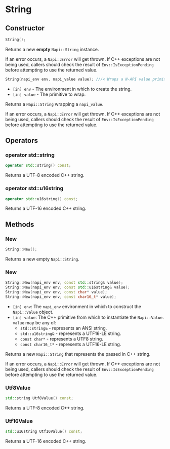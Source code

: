 # String

## Constructor

```cpp
String();
```

Returns a new **empty** `Napi::String` instance.

If an error occurs, a `Napi::Error` will get thrown. If C++ exceptions are not
being used, callers should check the result of `Env::IsExceptionPending` before
attempting to use the returned value.

```cpp
String(napi_env env, napi_value value); ///< Wraps a N-API value primitive.
```
- `[in] env` - The environment in which to create the string.
- `[in] value` - The primitive to wrap.

Returns a `Napi::String` wrapping a `napi_value`.

If an error occurs, a `Napi::Error` will get thrown. If C++ exceptions are not
being used, callers should check the result of `Env::IsExceptionPending` before
attempting to use the returned value.

## Operators

### operator std::string

```cpp
operator std::string() const;
```

Returns a UTF-8 encoded C++ string.

### operator std::u16string
```cpp
operator std::u16string() const;
```

Returns a UTF-16 encoded C++ string.

## Methods

### New
```cpp
String::New();
```

Returns a new empty `Napi::String`.

### New
```cpp
String::New(napi_env env, const std::string& value);
String::New(napi_env env, const std::u16string& value);
String::New(napi_env env, const char* value);
String::New(napi_env env, const char16_t* value);
```

- `[in] env`: The `napi_env` environment in which to construct the `Napi::Value` object.
- `[in] value`: The C++ primitive from which to instantiate the `Napi::Value`. `value` may be any of:
  - `std::string&` - represents an ANSI string.
  - `std::u16string&` - represents a UTF16-LE string.
  - `const char*` - represents a UTF8 string.
  - `const char16_t*` - represents a UTF16-LE string.

Returns a new `Napi::String` that represents the passed in C++ string.

If an error occurs, a `Napi::Error` will get thrown. If C++ exceptions are not
being used, callers should check the result of `Env::IsExceptionPending` before
attempting to use the returned value.

### Utf8Value
```cpp
std::string Utf8Value() const;
```

Returns a UTF-8 encoded C++ string.

### Utf16Value
```cpp
std::u16string Utf16Value() const;
```

Returns a UTF-16 encoded C++ string.
